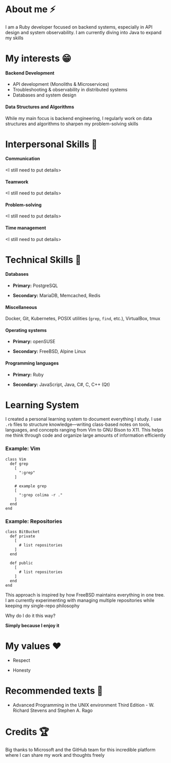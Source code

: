 
# About me ⚡

I am a Ruby developer focused on backend systems, especially in API design and system observability. I am currently diving into Java to expand my skills

# My interests 😁

#### Backend Development

* API development (Monoliths & Microservices)
* Troubleshooting & observability in distributed systems
* Databases and system design
 
#### Data Structures and Algorithms

While my main focus is backend engineering, I regularly work on data structures and algorithms to sharpen my problem-solving skills

# Interpersonal Skills 🌱

#### Communication

\<I still need to put details\>

#### Teamwork

\<I still need to put details\>

#### Problem-solving

\<I still need to put details\>

#### Time management

\<I still need to put details\>

# Technical Skills 🔧

#### Databases

- **Primary:** PostgreSQL

- **Secondary:** MariaDB, Memcached, Redis

#### Miscellaneous

Docker, Git, Kubernetes, POSIX utilities (`grep`, `find`, etc.), VirtualBox, tmux

#### Operating systems

- **Primary:** openSUSE

- **Secondary:** FreeBSD, Alpine Linux

#### Programming languages

- **Primary:** Ruby

- **Secondary:** JavaScript, Java, C#, C, C++ (Qt)

# Learning System

I created a personal learning system to document everything I study. I use `.rb` files to structure knowledge—writing class-based notes on tools, languages, and concepts ranging from Vim to GNU Bison to X11. This helps me think through code and organize large amounts of information efficiently

### Example: Vim

```
class Vim
  def grep
    [
      ":grep"
    ]

    # example grep
    [
      ":grep colima -r ."
    ]
  end
end
```

### Example: Repositories

```
class BitBucket
  def private
    [
      # list repositories
    ]
  end

  def public
    [
      # list repositories
    ]
  end
end
```

This approach is inspired by how FreeBSD maintains everything in one tree. I am currently experimenting with managing multiple repositories while keeping my single-repo philosophy

Why do I do it this way?

**Simply because I enjoy it**

# My values ❤️

- Respect

- Honesty


# Recommended texts 📕

- Advanced Programming in the UNIX environment Third Edition - W. Richard Stevens and Stephen A. Rago

# Credits 🏆

Big thanks to Microsoft and the GitHub team for this incredible platform where I can share my work and thoughts freely

